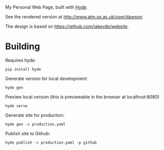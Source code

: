 My Personal Web Page, built with [Hyde](http://hyde.github.io/).

See the rendered version at http://www.atm.ox.ac.uk/user/dawson.

The design is based on https://github.com/jakevdp/website.

Building
========

Requires hyde:

    pip install hyde

Generate version for local development:

    hyde gen

Preview local version (this is previewable in the browser at localhost:8080)

    hyde serve

Generate site for production:

    hyde gen -c production.yaml

Publish site to Github:

    hyde publish -c production.yaml -p github
